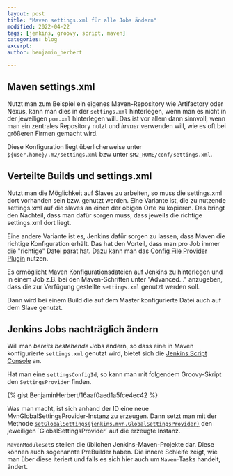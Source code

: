 ```yaml
---
layout: post
title: "Maven settings.xml für alle Jobs ändern"
modified: 2022-04-22
tags: [jenkins, groovy, script, maven]
categories: blog
excerpt:
author: benjamin_herbert

---
```


## Maven settings.xml

Nutzt man zum Beispiel ein eigenes Maven-Repository wie Artifactory oder Nexus, kann man dies in der `settings.xml` hinterlegen, wenn man es nicht in der jeweiligen `pom.xml` hinterlegen will. Das ist vor allem dann sinnvoll, wenn man ein zentrales Repository nutzt und _immer_ verwenden will, wie es oft bei größeren Firmen gemacht wird.

Diese Konfiguration liegt überlicherweise unter `${user.home}/.m2/settings.xml` bzw unter `$M2_HOME/conf/settings.xml`.


## Verteilte Builds und settings.xml

Nutzt man die Möglichkeit auf Slaves zu arbeiten, so muss die settings.xml dort vorhanden sein bzw. genutzt werden. Eine Variante ist, die zu nutzende settings.xml auf die slaves an einen der obigen Orte zu kopieren.
Das bringt den Nachteil, dass man dafür sorgen muss, dass jeweils die richtige settings.xml dort liegt.

Eine andere Variante ist es, Jenkins dafür sorgen zu lassen, dass Maven die richtige Konfiguration erhält.
Das hat den Vorteil, dass man pro Job immer die "richtige" Datei parat hat.
Dazu kann man das [Config File Provider Plugin](https://wiki.jenkins-ci.org/display/JENKINS/Config+File+Provider+Plugin) nutzen.

Es ermöglicht Maven Konfigurationsdateien auf Jenkins zu hinterlegen und in einem Job z.B. bei den Maven-Schritten unter "Advanced..." anzugeben, dass die zur Verfügung gestellte `settings.xml` genutzt werden soll.

Dann wird bei einem Build die auf dem Master konfigurierte Datei auch auf dem Slave genutzt.

## Jenkins Jobs nachträglich ändern

Will man _bereits bestehende_ Jobs ändern, so dass eine in Maven konfigurierte `settings.xml` genutzt wird, bietet sich die [Jenkins Script Console](https://www.jenkins.io/doc/book/managing/script-console/) an.

Hat man eine `settingsConfigId`, so kann man mit folgendem Groovy-Skript den `SettingsProvider` finden.

{% gist BenjaminHerbert/16aaf0aed1a5fce4ec42 %}

Was man macht, ist sich anhand der ID eine neue MvnGlobalSettingsProvider-Instanz zu erzeugen. Dann setzt man mit der Methode [`setGlobalSettings(jenkins.mvn.GlobalSettingsProvider)`](https://javadoc.jenkins.io/plugin/maven-plugin/hudson/maven/MavenModuleSet.html#setGlobalSettings(jenkins.mvn.GlobalSettingsProvider)) den jeweiligen `GlobalSettingsProvider` auf die erzeugte Instanz.

`MavenModuleSet`s stellen die üblichen Jenkins-Maven-Projekte dar. Diese können auch sogenannte PreBuilder haben. Die innere Schleife zeigt, wie man über diese iteriert und falls es sich hier auch um `Maven`-Tasks handelt, ändert.
